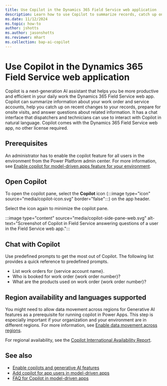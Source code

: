 ```yaml
---
title: Use Copilot in the Dynamics 365 Field Service web application
description: Learn how to use Copilot to summarize records, catch up on recent changes, and prepare for onsite jobs.
ms.date: 11/12/2024
ms.topic: how-to
author: jshotts
ms.author: jasonshotts
ms.reviewer: mhart
ms.collection: bap-ai-copilot
---
```


# Use Copilot in the Dynamics 365 Field Service web application

Copilot is a next-generation AI assistant that helps you be more productive and efficient in your daily work the Dynamics 365 Field Service web app. Copilot can summarize information about your work order and service accounts, help you catch up on recent changes to your records, prepare for onsite visits, and answer questions about related information. It has a chat interface that dispatchers and technicians can use to interact with Copilot in natural language. Copilot comes with the Dynamics 365 Field Service web app, no other license required.

## Prerequisites

An administrator has to enable the copilot feature for all users in the environment from the Power Platform admin center. For more information, see [Enable copilot for model-driven apps feature for your environment](/power-apps/maker/model-driven-apps/add-ai-copilot#enable-copilot-for-model-driven-apps-feature-for-your-environment).

## Open Copilot

To open the copilot pane, select the **Copilot** icon (:::image type="icon" source="media/copilot-icon.svg" border="false":::) on the app header.

Select the icon again to minimize the copilot pane.

:::image type="content" source="media/copilot-side-pane-web.svg" alt-text="Screenshot of Copilot in Field Service answering questions of a user in the Field Service web app.":::

## Chat with Copilot

Use predefined prompts to get the most out of Copilot. The following list provides a quick reference to predefined prompts.

- List work orders for {service account name}.
- Who is booked for work order {work order number}?
- What are the products used on work order {work order number}?

## Region availability and languages supported

You might need to allow data movement across regions for Generative AI features as a prerequisite for running copilot in Power Apps. This step is especially important if your organization and your environment are in different regions. For more information, see [Enable data movement across regions](/power-platform/admin/geographical-availability-copilot#enable-data-movement-across-regions).

For regional availability, see the [Copilot International Availability Report](https://releaseplans.microsoft.com/availability-reports/?report=copilotfeaturereport).

## See also

- [Enable copilots and generative AI features](/power-platform/admin/geographical-availability-copilot)
- [Add copilot for app users in model-driven apps](/power-apps/maker/model-driven-apps/add-ai-copilot)
- [FAQ for Copilot in model-driven apps](/power-apps/maker/common/faqs-copilot-model-driven-app)